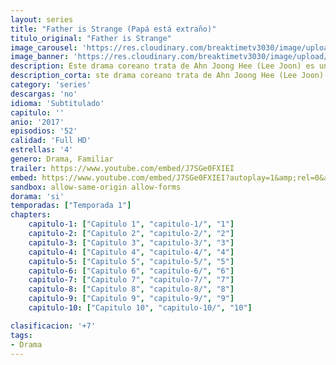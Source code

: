 ```yaml
---
layout: series
title: "Father is Strange (Papá está extraño)"
titulo_original: "Father is Strange"
image_carousel: 'https://res.cloudinary.com/breaktimetv3030/image/upload/v1581276684/father-min_lm39ah.jpg'
image_banner: 'https://res.cloudinary.com/breaktimetv3030/image/upload/v1581276685/5bb3bb663a091-min_kqllhp.jpg'
description: Este drama coreano trata de Ahn Joong Hee (Lee Joon) es un joven que solía ser un ídolo, pero ahora quiere ser un actor respetado. Para ello, desea actuar en un drama acerca de un padre y su hijo. Sin embargo, el no conoce a su padre, por ello, tras buscar información, aparece de repente frente al patriarca de la familia Byun, asegurando que él es uno de sus hijos. La familia consiste de Byun Han Soo (Kim Young Chul) y Na Young Shil (Kim Hae Sook) y sus 4 hijos que incluyen a Joon Young (Min Jin Woong), Hye Young (Lee Yoo Ri), Mi Young (Jung So Min) y Ra Young (Ryu Hwa Young). En el mismo edificio vive parte de la familia de Na Young Shil (madre, hermano, cuñada y sobrino), y a su vez, el edificio es administrado por una mujer de mal carácter llamada Oh Bok Nyeo (Song Ok Sook), la cual tiene varios problemas de convivencia con su marido.
description_corta: ste drama coreano trata de Ahn Joong Hee (Lee Joon) es un joven que solía ser un ídolo, pero ahora quiere ser un actor respetado. Para ello, desea actuar en un drama acerca de un padre y su hijo. Sin embargo, el no conoce a su padre, por....
category: 'series'
descargas: 'no'
idioma: 'Subtitulado'
capitulo: ''
anio: '2017'
episodios: '52'
calidad: 'Full HD'
estrellas: '4'
genero: Drama, Familiar
trailer: https://www.youtube.com/embed/J7SGe0FXIEI
embed: https://www.youtube.com/embed/J7SGe0FXIEI?autoplay=1&amp;rel=0&amp;hd=1&border=0&wmode=opaque&enablejsapi=1&modestbranding=1&controls=1&showinfo=0
sandbox: allow-same-origin allow-forms 
dorama: 'si'
temporadas: ["Temporada 1"]
chapters:
    capitulo-1: ["Capitulo 1", "capitulo-1/", "1"]
    capitulo-2: ["Capitulo 2", "capitulo-2/", "2"]
    capitulo-3: ["Capitulo 3", "capitulo-3/", "3"]
    capitulo-4: ["Capitulo 4", "capitulo-4/", "4"]
    capitulo-5: ["Capitulo 5", "capitulo-5/", "5"]
    capitulo-6: ["Capitulo 6", "capitulo-6/", "6"]
    capitulo-7: ["Capitulo 7", "capitulo-7/", "7"]
    capitulo-8: ["Capitulo 8", "capitulo-8/", "8"]
    capitulo-9: ["Capitulo 9", "capitulo-9/", "9"]
    capitulo-10: ["Capitulo 10", "capitulo-10/", "10"]

clasificacion: '+7'
tags:
- Drama
---
```












